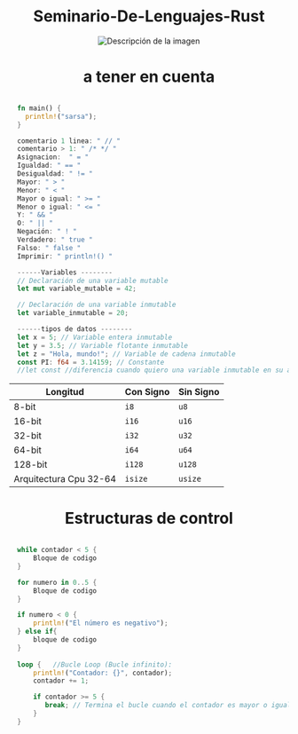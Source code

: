<h1 align="center">Seminario-De-Lenguajes-Rust</h1>
<p align="center">
  <img src= "https://i.giphy.com/nyTiFWr5VtkRDOa1Cd.webp" autoplay alt="Descripción de la imagen">
</p>

<h1 align="center"> a tener en cuenta </h1>

```rs

  fn main() {
    println!("sarsa");
  }

  comentario 1 linea: " // "
  comentario > 1: " /* */ " 
  Asignacion:  " = "
  Igualdad: " == "
  Desigualdad: " != "
  Mayor: " > "
  Menor: " < "
  Mayor o igual: " >= "
  Menor o igual: " <= "
  Y: " && "
  O: " || "
  Negación: " ! "
  Verdadero: " true "
  Falso: " false "
  Imprimir: " println!() "

  ------Variables --------
  // Declaración de una variable mutable
  let mut variable_mutable = 42;

  // Declaración de una variable inmutable
  let variable_inmutable = 20;

  ------tipos de datos --------
  let x = 5; // Variable entera inmutable
  let y = 3.5; // Variable flotante inmutable
  let z = "Hola, mundo!"; // Variable de cadena inmutable
  const PI: f64 = 3.14159; // Constante
  //let const //diferencia cuando quiero una variable inmutable en su ambito local y constante global inmutable
```

<!-- -->
<table align="center">
  <thead>
    <tr>
      <th>Longitud</th>
      <th>Con Signo</th>
      <th>Sin Signo</th>
    </tr>
  </thead>
  <tbody>
    <tr>
      <td>8-bit</td>
      <td><code>i8</code></td>
      <td><code>u8</code></td>
    </tr>
    <tr>
      <td>16-bit</td>
      <td><code>i16</code></td>
      <td><code>u16</code></td>
    </tr>
    <tr>
      <td>32-bit</td>
      <td><code>i32</code></td>
      <td><code>u32</code></td>
    </tr>
    <tr>
      <td>64-bit</td>
      <td><code>i64</code></td>
      <td><code>u64</code></td>
    </tr>
    <tr>
      <td>128-bit</td>
      <td><code>i128</code></td>
      <td><code>u128</code></td>
    </tr>
    <tr>
      <td>Arquitectura Cpu 32-64</td>
      <td><code>isize</code></td>
      <td><code>usize</code></td>
    </tr>
  </tbody>
</table>

<!-- -->
<h1 align="center"> Estructuras de control </h1>

```rs

  while contador < 5 {
      Bloque de codigo
  }

  for numero in 0..5 {
      Bloque de codigo
  }

  if numero < 0 {
  	  println!("El número es negativo");
  } else if{
      bloque de codigo
  }
  
  loop {   //Bucle Loop (Bucle infinito):
      println!("Contador: {}", contador);
	  contador += 1;

	  if contador >= 5 {
	     break; // Termina el bucle cuando el contador es mayor o igual a 5
	  }
  }
``` 
